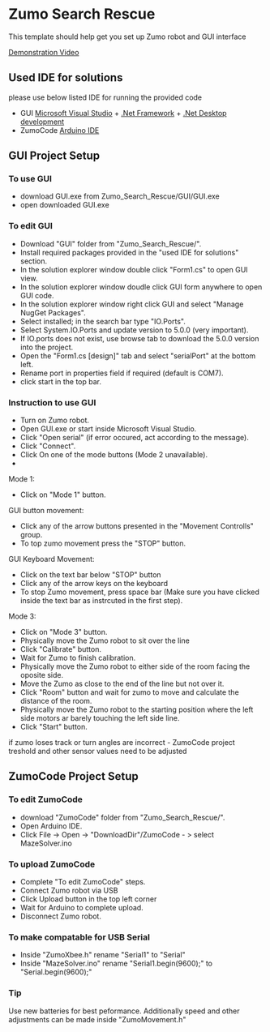 # Zumo Search Rescue

This template should help get you set up Zumo robot and GUI interface

[Demonstration Video](https://youtu.be/4ycHbwrv8N8)

## Used IDE for solutions

please use below listed IDE for running the provided code
- GUI [Microsoft Visual Studio](https://visualstudio.microsoft.com/#vs-section) + [.Net Framework](https://dotnet.microsoft.com/en-us/download/dotnet-framework) + [.Net Desktop development](https://visualstudio.microsoft.com/vs/features/net-development/)
- ZumoCode [Arduino IDE](https://www.arduino.cc/en/software)

## GUI Project Setup

### To use GUI

 - download GUI.exe from Zumo_Search_Rescue/GUI/GUI.exe
 - open downloaded GUI.exe

### To edit GUI

- Download "GUI" folder from "Zumo_Search_Rescue/".
- Install required packages provided in the "used IDE for solutions" section.
- In the solution explorer window double click "Form1.cs" to open GUI view.
- In the solution explorer window doudle click GUI form anywhere to open GUI code.
- In the solution explorer window right click GUI and select "Manage NugGet Packages".
- Select installed; in the search bar type "IO.Ports".
- Select System.IO.Ports and update version to 5.0.0 (very important).
- If IO.ports does not exist, use browse tab to download the 5.0.0 version into the project.
- Open the "Form1.cs [design]" tab and select "serialPort" at the bottom left.
- Rename port in properties field if required (default is COM7).
- click start in the top bar.
 

### Instruction to use GUI

- Turn on Zumo robot.
- Open GUI.exe or start inside Microsoft Visual Studio.
- Click "Open serial" (if error occured, act according to the message).
- Click "Connect".
- Click On one of the mode buttons (Mode 2 unavailable).
- 
Mode 1:
 - Click on "Mode 1" button.
 
 GUI button movement:
  - Click any of the arrow buttons presented in the "Movement Controlls" group.
  - To top zumo movement press the "STOP" button.
  
 GUI Keyboard Movement:
  - Click on the text bar below "STOP" button
  - Click any of the arrow keys on the keyboard
  - To stop Zumo movement, press space bar (Make sure you have clicked inside the text bar as instrcuted in the first step).

Mode 3:
- Click on "Mode 3" button.
- Physically move the Zumo robot to sit over the line
- Click "Calibrate" button.
- Wait for Zumo to finish calibration.
- Physically move the Zumo robot to either side of the room facing the oposite side.
- Move the Zumo as close to the end of the line but not over it.
- Click "Room" button and wait for zumo to move and calculate the distance of the room.
- Physically move the Zumo robot to the starting position where the left side motors ar barely touching the left side line.
- Click "Start" button.

if zumo loses track or turn angles are incorrect - ZumoCode project treshold and other sensor values need to be adjusted

## ZumoCode Project Setup

### To edit ZumoCode

- download "ZumoCode" folder from "Zumo_Search_Rescue/".
- Open Arduino IDE.
- Click File -> Open -> "DownloadDir"/ZumoCode - > select MazeSolver.ino

### To upload ZumoCode

- Complete "To edit ZumoCode" steps.
- Connect Zumo robot via USB
- Click Upload button in the top left corner
- Wait for Arduino to complete upload.
- Disconnect Zumo robot.

### To make compatable for USB Serial

- Inside "ZumoXbee.h" rename "Serial1" to "Serial"
- Inside "MazeSolver.ino" rename "Serial1.begin(9600);" to "Serial.begin(9600);"

### Tip

Use new batteries for best peformance. Additionally speed and other adjustments can be made inside "ZumoMovement.h"
